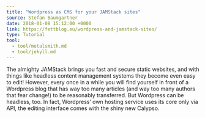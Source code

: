 ```yaml
---
title: "Wordpress as CMS for your JAMStack sites"
source: Stefan Baumgartner
date: 2018-01-08 15:12:00 +0000
link: https://fettblog.eu/wordpress-and-jamstack-sites/
type: Tutorial
tool:
  - tool/metalsmith.md
  - tool/jekyll.md
---
```

The almighty JAMStack brings you fast and secure static websites, and with things like headless content management systems they become even easy to edit! However, every once in a while you will find yourself in front of a Wordpress blog that has way too many articles (and way too many authors that fear change!) to be reasonably transferred. But Wordpress can be headless, too. In fact, Wordpress’ own hosting service uses its core only via API, the editing interface comes with the shiny new Calypso.





